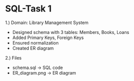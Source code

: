 # SQL-Task 1

1.) Domain: Library Management System
- Designed schema with 3 tables: Members, Books, Loans
- Added Primary Keys, Foreign Keys
- Ensured normalization
- Created ER diagram

2.) Files
- schema.sql → SQL code
- ER_diagram.png → ER diagram
